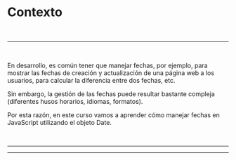 # **Contexto**

<br>

---

<br>

En desarrollo, es común tener que manejar fechas, por ejemplo, para mostrar las fechas de creación y actualización de una página web a los usuarios, para calcular la diferencia entre dos fechas, etc.

Sin embargo, la gestión de las fechas puede resultar bastante compleja (diferentes husos horarios, idiomas, formatos).

Por esta razón, en este curso vamos a aprender cómo manejar fechas en JavaScript utilizando el objeto Date.

<br>

---

---

